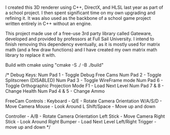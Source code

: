 I created this 3D renderer using C++, DirectX, and HLSL last year as part of a school project. I then spent significant time on my own upgrading and refining it. It was also used as the backbone of a school game project written entirely in C++ without an engine.

This project made use of a free-use 3rd party library called Gateware, developed and provided by professors at Full Sail University. I intend to finish removing this dependency eventually, as it is mostly used for matrix math (and a few draw functions) and I have created my own matrix math library to replace it with.

Build with cmake using "cmake -S ./ -B ./build"

/*
Debug Keys:
Num Pad 1 - Toggle Debug Free Cams
Num Pad 2 - Toggle Splitscreen (DISABLED)
Num Pad 3 - Toggle WireFrame mode
Num Pad 6 - Toggle Orthographic Projection Mode
F1 - Load Next Level
Num Pad 7 & 8 - Change Health
Num Pad 4 & 5 - Change Ammo

FreeCam Controls :
Keyboard -
Q/E - Rotate Camera Orientation
W/A/S/D - Move Camera
Mouse - Look Around
L Shift/Space - Move up and down

Controller -
A/B - Rotate Camera Orientation
Left Stick - Move Camera
Right Stick - Look Around
Right Bumper - Load Next Level
Left/Right Trigger - move up and down
*/
